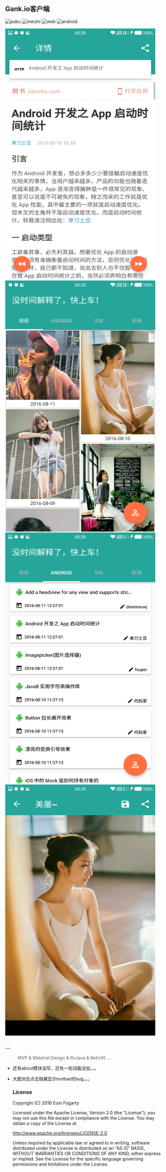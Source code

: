 ## Gank.io客户端


![pubu](https://github.com/xblydxj/xblydxj/screenshot/pubu.png) 
![meizhi](https://github.com/xblydxj/xblydxj/tree/master/screenshot/meizhi.png) 
![web](https://github.com/xblydxj/xblydxj/tree/master/screenshot/web.png) 
![android](https://github.com/xblydxj/xblydxj/tree/master/screenshot/android.png)


<img src="/screenshot/web.png" width="480" height="800" />
<img src="/screenshot/pubu.png" width="480" height="800" />
<img src="/screenshot/android.png" width="480" height="800" />
<img src="/screenshot/meizhi.png" width="480" height="800" />



### ...

> MVP & Material Design & RxJava & Retrofit ....

- 还有about模块没写，还有一些动画没加。。。
- 大图浏览点击隐藏显示toolbar的bug。。。

  ### License

  Copyright (C) 2016 Eoin Fogarty

  Licensed under the Apache License, Version 2.0 (the "License"); you may not use this file except in compliance with 
  the License. You may obtain a copy of the License at

  <http://www.apache.org/licenses/LICENSE-2.0>

  Unless required by applicable law or agreed to in writing, software distributed under the License is distributed 
  on an "AS IS" BASIS, WITHOUT WARRANTIES OR CONDITIONS OF ANY KIND, either express or implied. See the License for 
  the specific language governing permissions and limitations under the License.
